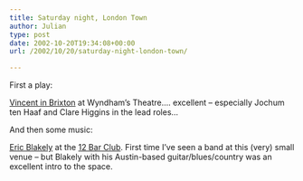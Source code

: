 ```yaml
---
title: Saturday night, London Town
author: Julian
type: post
date: 2002-10-20T19:34:08+00:00
url: /2002/10/20/saturday-night-london-town/

---
```

First a play:
  
[Vincent in Brixton][1] at Wyndham&#8217;s Theatre&#8230;. excellent &#8211; especially Jochum ten Haaf and Clare Higgins in the lead roles&#8230;
  
And then some music:
  
[Eric Blakely][2] at the [12 Bar Club][3]. First time I&#8217;ve seen a band at this (very) small venue &#8211; but Blakely with his Austin-based guitar/blues/country was an excellent intro to the space.

 [1]: http://www.nationaltheatre.org.uk/productions/rd/vincentinbrixton042002.html
 [2]: http://www.ericblakely.com/
 [3]: http://www.12barclub.com/